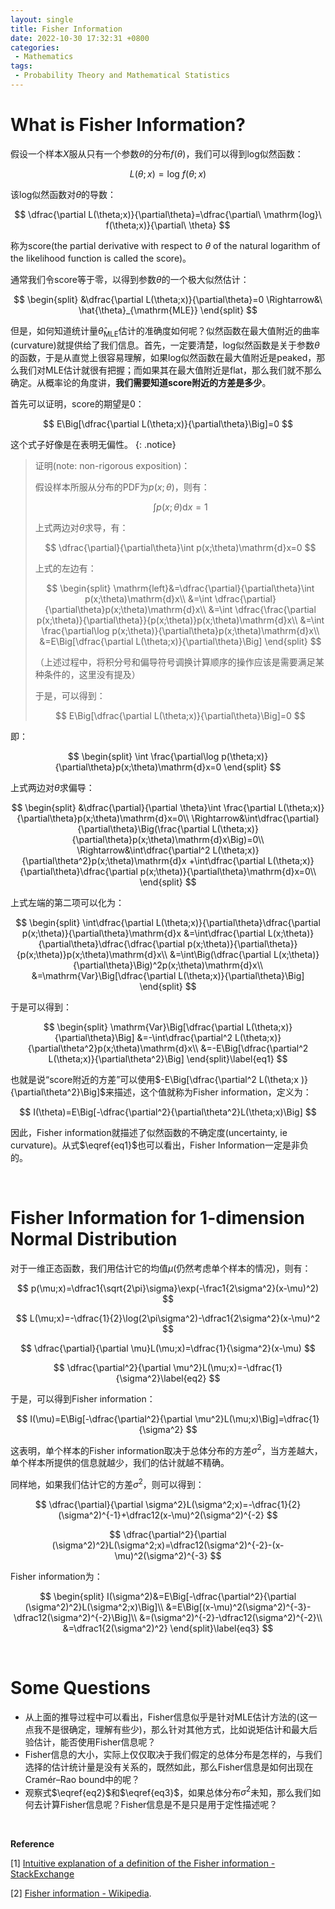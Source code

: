 ```yaml
---
layout: single
title: Fisher Information
date: 2022-10-30 17:32:31 +0800
categories: 
 - Mathematics
tags:
 - Probability Theory and Mathematical Statistics
---
```


# What is Fisher Information?

假设一个样本$X$服从只有一个参数$\theta$的分布$f(\theta)$，我们可以得到log似然函数：

$$
L(\theta;x)=\mathrm{log}\ f(\theta;x)
$$

该log似然函数对$\theta$的导数：

$$
\dfrac{\partial L(\theta;x)}{\partial\theta}=\dfrac{\partial\ \mathrm{log}\ f(\theta;x)}{\partial\ \theta}
$$

称为score(the partial derivative with respect to $\theta$ of the natural logarithm of the likelihood function is called the score)。

通常我们令score等于零，以得到参数$\theta$的一个极大似然估计：

$$
\begin{split}
&\dfrac{\partial L(\theta;x)}{\partial\theta}=0
\Rightarrow&\ \hat{\theta}_{\mathrm{MLE}}
\end{split}
$$

但是，如何知道统计量$\hat{\theta}_{\mathrm{MLE}}$估计的准确度如何呢？似然函数在最大值附近的曲率(curvature)就提供给了我们信息。首先，一定要清楚，log似然函数是关于参数$\theta$的函数，于是从直觉上很容易理解，如果log似然函数在最大值附近是peaked，那么我们对MLE估计就很有把握；而如果其在最大值附近是flat，那么我们就不那么确定。从概率论的角度讲，**我们需要知道score附近的方差是多少**。

首先可以证明，score的期望是0：

$$
E\Big[\dfrac{\partial L(\theta;x)}{\partial\theta}\Big]=0
$$

这个式子好像是在表明无偏性。
{: .notice}


> 证明(note: non-rigorous exposition)：
>
> 假设样本所服从分布的PDF为$p(x;\theta)$，则有：
> 
> $$
> \int p(x;\theta)\mathrm{d}x=1
> $$
> 
> 上式两边对$\theta$求导，有：
> 
> $$
> \dfrac{\partial}{\partial\theta}\int p(x;\theta)\mathrm{d}x=0
> $$
> 
> 上式的左边有：
> 
> $$
> \begin{split}
> \mathrm{left}&=\dfrac{\partial}{\partial\theta}\int p(x;\theta)\mathrm{d}x\\
> &=\int \dfrac{\partial}{\partial\theta}p(x;\theta)\mathrm{d}x\\
> &=\int \dfrac{\frac{\partial p(x;\theta)}{\partial\theta}}{p(x;\theta)}p(x;\theta)\mathrm{d}x\\
> &=\int \frac{\partial\log p(x;\theta)}{\partial\theta}p(x;\theta)\mathrm{d}x\\
> &=E\Big[\dfrac{\partial L(\theta;x)}{\partial\theta}\Big]
> \end{split}
> $$
> 
> （上述过程中，将积分号和偏导符号调换计算顺序的操作应该是需要满足某种条件的，这里没有提及）
>
> 于是，可以得到：
> 
> $$
> E\Big[\dfrac{\partial L(\theta;x)}{\partial\theta}\Big]=0
> $$

即：

$$
\begin{split}
\int \frac{\partial\log p(\theta;x)}{\partial\theta}p(x;\theta)\mathrm{d}x=0
\end{split}
$$

上式两边对$\theta$求偏导：

$$
\begin{split}
&\dfrac{\partial}{\partial \theta}\int \frac{\partial L(\theta;x)}{\partial\theta}p(x;\theta)\mathrm{d}x=0\\
\Rightarrow&\int\dfrac{\partial}{\partial\theta}\Big(\frac{\partial L(\theta;x)}{\partial\theta}p(x;\theta)\mathrm{d}x\Big)=0\\
\Rightarrow&\int\dfrac{\partial^2 L(\theta;x)}{\partial\theta^2}p(x;\theta)\mathrm{d}x
+\int\dfrac{\partial L(\theta;x)}{\partial\theta}\dfrac{\partial p(x;\theta)}{\partial\theta}\mathrm{d}x=0\\
\end{split}
$$

上式左端的第二项可以化为：

$$
\begin{split}
\int\dfrac{\partial L(\theta;x)}{\partial\theta}\dfrac{\partial p(x;\theta)}{\partial\theta}\mathrm{d}x
&=\int\dfrac{\partial L(x;\theta)}{\partial\theta}\dfrac{\dfrac{\partial p(x;\theta)}{\partial\theta}}{p(x;\theta)}p(x;\theta)\mathrm{d}x\\
&=\int\Big(\dfrac{\partial L(x;\theta)}{\partial\theta}\Big)^2p(x;\theta)\mathrm{d}x\\
&=\mathrm{Var}\Big[\dfrac{\partial L(\theta;x)}{\partial\theta}\Big]
\end{split}
$$

于是可以得到：

$$
\begin{split}
\mathrm{Var}\Big[\dfrac{\partial L(\theta;x)}{\partial\theta}\Big]
&=-\int\dfrac{\partial^2 L(\theta;x)}{\partial\theta^2}p(x;\theta)\mathrm{d}x\\
&=-E\Big[\dfrac{\partial^2 L(\theta;x)}{\partial\theta^2}\Big]
\end{split}\label{eq1}
$$

也就是说“score附近的方差”可以使用$-E\Big[\dfrac{\partial^2 L(\theta;x )}{\partial\theta^2}\Big]$来描述，这个值就称为Fisher information，定义为：

$$
I(\theta)=E\Big[-\dfrac{\partial^2}{\partial\theta^2}L(\theta;x)\Big]
$$

因此，Fisher information就描述了似然函数的不确定度(uncertainty, ie curvature)。从式$\eqref{eq1}$也可以看出，Fisher Information一定是非负的。

<br>

# Fisher Information for 1-dimension Normal Distribution

对于一维正态函数，我们用估计它的均值$\mu$(仍然考虑单个样本的情况)，则有：

$$
p(\mu;x)=\dfrac1{\sqrt{2\pi}\sigma}\exp(-\frac1{2\sigma^2}(x-\mu)^2)
$$

$$
L(\mu;x)=-\dfrac{1}{2}\log(2\pi\sigma^2)-\dfrac1{2\sigma^2}(x-\mu)^2
$$

$$
\dfrac{\partial}{\partial \mu}L(\mu;x)=\dfrac{1}{\sigma^2}(x-\mu)
$$

$$
\dfrac{\partial^2}{\partial \mu^2}L(\mu;x)=-\dfrac{1}{\sigma^2}\label{eq2}
$$

于是，可以得到Fisher information：

$$
I(\mu)=E\Big[-\dfrac{\partial^2}{\partial \mu^2}L(\mu;x)\Big]=\dfrac{1}{\sigma^2}
$$

这表明，单个样本的Fisher information取决于总体分布的方差$\sigma^2$，当方差越大，单个样本所提供的信息就越少，我们的估计就越不精确。

同样地，如果我们估计它的方差$\sigma^2$，则可以得到：

$$
\dfrac{\partial}{\partial \sigma^2}L(\sigma^2;x)=-\dfrac{1}{2}(\sigma^2)^{-1}+\dfrac12(x-\mu)^2(\sigma^2)^{-2}
$$

$$
\dfrac{\partial^2}{\partial (\sigma^2)^2}L(\sigma^2;x)=\dfrac12(\sigma^2)^{-2}-(x-\mu)^2(\sigma^2)^{-3}
$$

Fisher information为：

$$
\begin{split}
I(\sigma^2)&=E\Big[-\dfrac{\partial^2}{\partial (\sigma^2)^2}L(\sigma^2;x)\Big]\\
&=E\Big[(x-\mu)^2(\sigma^2)^{-3}-\dfrac12(\sigma^2)^{-2}\Big]\\
&=(\sigma^2)^{-2}-\dfrac12(\sigma^2)^{-2}\\
&=\dfrac1{2(\sigma^2)^2}
\end{split}\label{eq3}
$$

<br>

# Some Questions

- 从上面的推导过程中可以看出，Fisher信息似乎是针对MLE估计方法的(这一点我不是很确定，理解有些少)，那么针对其他方式，比如说矩估计和最大后验估计，能否使用Fisher信息呢？
- Fisher信息的大小，实际上仅仅取决于我们假定的总体分布是怎样的，与我们选择的估计统计量是没有关系的，既然如此，那么Fisher信息是如何出现在Cramér–Rao bound中的呢？
- 观察式$\eqref{eq2}$和$\eqref{eq3}$，如果总体分布$\sigma^2$未知，那么我们如何去计算Fisher信息呢？Fisher信息是不是只是用于定性描述呢？

<br>

**Reference**

[1] [Intuitive explanation of a definition of the Fisher information - StackExchange](https://math.stackexchange.com/questions/265917/intuitive-explanation-of-a-definition-of-the-fisher-information)

[2] [Fisher information - Wikipedia](https://en.wikipedia.org/wiki/Fisher_information).

